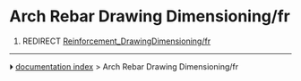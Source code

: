 # Arch Rebar Drawing Dimensioning/fr
1.  REDIRECT [Reinforcement_DrawingDimensioning/fr](Reinforcement_DrawingDimensioning/fr.md)



---
⏵ [documentation index](../README.md) > Arch Rebar Drawing Dimensioning/fr
